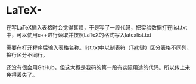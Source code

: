 # LaTeX-
在写LaTeX插入表格时会觉得甚烦，于是写了一段代码，把实验数据打在list.txt中，可以使用c++进行读取并按照LaTeX的格式写入latexlist.txt

需要在打开程序后输入表格名称。list.txt中以制表符（Tab键）区分表格不同列，换行区分不同行。

还没有很会用GitHub，但这大概是我码的第一段有实际用途的代码。所以传上来免得丢失了。
